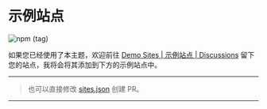 # 示例站点

<script setup>
import DemoSites from '../.vitepress/components/DemoSites.vue'
</script>

![npm (tag)](https://img.shields.io/npm/dm/vitepress-theme-async?color=red&label=vitepress-theme-async%40latest&logo=npm&style=for-the-badge)

如果您已经使用了本主题，欢迎前往 [Demo Sites | 示例站点 | Discussions](https://github.com/MaLuns/vitepress-theme-async/discussions/7) 留下您的站点，我将会将其添加到下方的示例站点中。

---

> 也可以直接修改 [sites.json](https://github.com/MaLuns/vitepress-theme-async/blob/dev/docs/.vitepress/assets/sites.json) 创建 PR。

<DemoSites />

---
